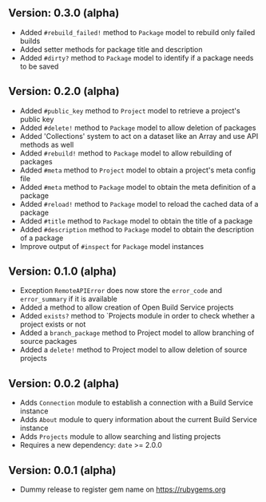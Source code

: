 ## Version: 0.3.0 (alpha)

- Added `#rebuild_failed!` method to `Package` model to rebuild only failed builds
- Added setter methods for package title and description
- Added `#dirty?` method to `Package` model to identify if a package needs to be saved

## Version: 0.2.0 (alpha)

- Added `#public_key` method to `Project` model to retrieve a project's public key
- Added `#delete!` method to `Package` model to allow deletion of packages
- Added 'Collections' system to act on a dataset like an Array and use API methods as well
- Added `#rebuild!` method to `Package` model to allow rebuilding of packages
- Added `#meta` method to `Project` model to obtain a project's meta config file
- Added `#meta` method to `Package` model to obtain the meta definition of a package
- Added `#reload!` method to `Package` model to reload the cached data of a package
- Added `#title` method to `Package` model to obtain the title of a package
- Added `#description` method to `Package` model to obtain the description of a package
- Improve output of `#inspect` for `Package` model instances

## Version: 0.1.0 (alpha)

- Exception `RemoteAPIError` does now store the `error_code` and `error_summary` if it is available
- Added a method to allow creation of Open Build Service projects
- Added `exists?` method to `Projects module in order to check whether a project exists or not
- Added a `branch_package` method to Project model to allow branching of source packages
- Added a `delete!` method to Project model to allow deletion of source projects

## Version: 0.0.2 (alpha)

- Adds `Connection` module to establish a connection with a Build Service instance
- Adds `About` module to query information about the current Build Service instance
- Adds `Projects` module to allow searching and listing projects
- Requires a new dependency: `date` >= 2.0.0

## Version: 0.0.1 (alpha)

- Dummy release to register gem name on https://rubygems.org
